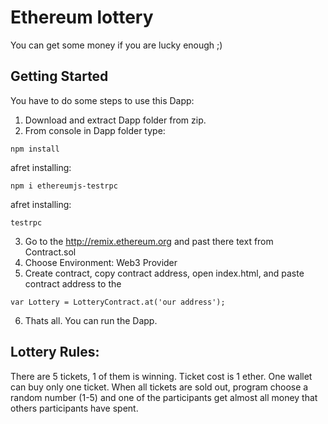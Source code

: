 # Ethereum lottery

You can get some money if you are lucky enough ;)

## Getting Started

You have to do some steps to use this Dapp:

1) Download and extract Dapp folder from zip.
2) From console in Dapp folder type: 
```
npm install
```
afret installing:
```
npm i ethereumjs-testrpc
```
afret installing:
```
testrpc
```
3) Go to the http://remix.ethereum.org and past there text from Contract.sol
4) Choose Environment: Web3 Provider
5) Create contract, copy contract address, open index.html, and paste contract address to the
```
var Lottery = LotteryContract.at('our address');
```
6) Thats all. You can run the Dapp.

## Lottery Rules:

There are 5 tickets, 1 of them is winning. Ticket cost is 1 ether. One wallet can buy only one ticket. When all tickets are sold out, program choose a random number (1-5) and one of the participants get almost all money that others participants have spent.




